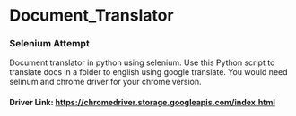 # Document_Translator

### Selenium Attempt
Document translator in python using selenium.
Use this Python script to translate docs in a folder to english using google translate.
You would need selinum and chrome driver for your chrome version.

#### Driver Link: https://chromedriver.storage.googleapis.com/index.html
